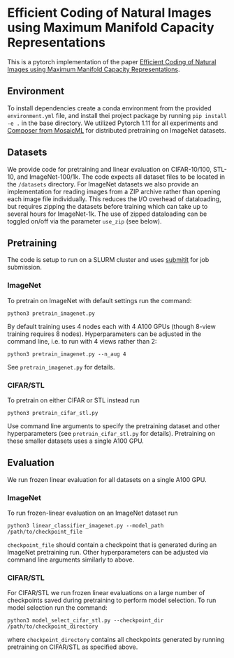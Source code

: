 # Efficient Coding of Natural Images using Maximum Manifold Capacity Representations
This is a pytorch implementation of the paper [Efficient Coding of Natural Images using Maximum Manifold Capacity Representations](https://openreview.net/pdf?id=og9V7NgOrQ).

## Environment
To install dependencies create a conda environment from the provided `environment.yml` file, and install thei project package by running `pip install -e .` in the base directory.
We utilized Pytorch 1.11 for all experiments and [Composer from MosaicML](https://docs.mosaicml.com/projects/composer/en/stable/index.html) for distributed pretraining on ImageNet datasets.

## Datasets
We provide code for pretraining and linear evaluation on CIFAR-10/100, STL-10, and ImageNet-100/1k.
The code expects all dataset files to be located in the `/datasets` directory.
For ImageNet datasets we also provide an implementation for reading images from a ZIP archive rather than opening each image file individually. 
This reduces the I/O overhead of dataloading, but requires zipping the datasets before training which can take up to several hours for ImageNet-1k.
The use of zipped dataloading can be toggled on/off via the parameter `use_zip` (see below).


## Pretraining
The code is setup to run on a SLURM cluster and uses [submitit](https://github.com/facebookincubator/submitit) for job submission.

### ImageNet
To pretrain on ImageNet with default settings run the command:  
```
python3 pretrain_imagenet.py
```
By default training uses 4 nodes each with 4 A100 GPUs (though 8-view training requires 8 nodes).
Hyperparameters can be adjusted in the command line, i.e. to run with 4 views rather than 2: 
```
python3 pretrain_imagenet.py --n_aug 4
```
See `pretrain_imagenet.py` for details.


### CIFAR/STL
To pretrain on either CIFAR or STL instead run
```
python3 pretrain_cifar_stl.py 
```
Use command line arguments to specify the pretraining dataset and other hyperparameters (see `pretrain_cifar_stl.py` for details).
Pretraining on these smaller datasets uses a single A100 GPU.

## Evaluation
We run frozen linear evaluation for all datasets on a single A100 GPU.

### ImageNet
To run frozen-linear evaluation on an ImageNet dataset run
```
python3 linear_classifier_imagenet.py --model_path /path/to/checkpoint_file
```
```checkpoint_file``` should contain a checkpoint that is generated during an ImageNet pretraining run.
Other hyperparameters can be adjusted via command line arguments similarly to above.


### CIFAR/STL
For CIFAR/STL we run frozen linear evaluations on a large number of checkpoints saved during pretraining to perform model selection.
To run model selection run the command:
```
python3 model_select_cifar_stl.py --checkpoint_dir /path/to/checkpoint_directory
```
where `checkpoint_directory` contains all checkpoints generated by running pretraining on CIFAR/STL as specified above.
